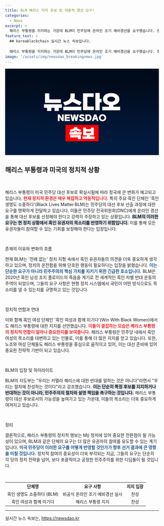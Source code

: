 ```yaml
---
title: BLM 해리스 지지 유보 및 대중적 경선 요구!
categories:
  - News
excerpt: >
  해리스 부통령을 지지하는 가운데 BLM이 민주당에 온라인 조기 예비경선을 요구했습니다. 정치 지형 변화 속에서 흑인 유권자 목소리를 강조하며, 민주주의의 온전함을 지키기 위한 단호한 행동을 촉구하고 있습니다.
feature_text: >
  ## koreablockchain 실시간 뉴스 속보입니다.

  해리스 부통령을 지지하는 가운데 BLM이 민주당에 온라인 조기 예비경선을 요구했습니다. 정치 지형 변화 속에서 흑인 유권자 목소리를 강조하며, 민주주의의 온전함을 지키기 위한 단호한 행동을 촉구하고 있습니다.
image: '/assets/img/newsdao_breakingnews.jpg'
---
```


<p><img src="/assets/img/newsdao_breakingnews.jpg" alt="koreablockchain 속보" /></p>

<h2 data-ke-size="size26">해리스 부통령과 미국의 정치적 상황</h2>

<p data-ke-size="size16">&nbsp;</p>

<p>해리스 부통령이 미국 민주당 대선 후보로 확실시됨에 따라 정국에 큰 변화가 예고되고 있습니다. <b><span style="color: #ee2323;">현재 정치적 환경은 매우 복잡하고 역동적입니다.</span></b> 특히 주요 흑인 단체인 '흑인 생명도 소중하다'(Black Lives Matter·BLM)는 민주당의 대선 후보 선출 과정에 대한 요구를 명확하게 전달하고 있습니다. 이들은 민주당 전국위원회(DNC)에게 온라인 경선을 통해 대선 후보를 선정해야 한다고 강력히 주장하고 있는 상황입니다. <b><span style="background-color: #21538527;">BLM의 이러한 요구는 현 정치 상황에서 흑인 유권자의 목소리를 반영하기 위함입니다.</span></b> 이를 통해 모든 유권자들이 참여할 수 있는 기회를 보장해야 한다는 입장입니다.</p>

<p data-ke-size="size16">&nbsp;</p>

<p>존재의 이유와 변화의 흐름</p>

<p>현재 BLM는 '전례 없는' 정치 지형 속에서 흑인 유권자들의 의견을 더욱 중요하게 생각하고 있으며, 정치의 온전함을 위해 단호한 행동이 필요하다는 입장을 밝혔습니다. <b><span style="color: #1a5490;">이는 단순한 요구가 아니라 민주주의의 핵심 가치를 지키기 위한 긴급한 호소입니다.</span></b> BLM은 2020년 흑인 남성 조지 플로이드의 죽음을 계기로 전 세계적인 흑인 차별 반대 운동의 주역이 되었으며, 그들의 요구 사항은 현행 정치 시스템에서 국민이 어떤 방식으로도 목소리를 낼 수 있는지를 규명하고 있는 것입니다.</p>

<p data-ke-size="size16">&nbsp;</p>

<p>정치적 연합과 연대</p>

<p>이와 함께 흑인 여성 단체인 '흑인 여성과 함께 이기다'(Win With Black Women)에서도 해리스 부통령에 대한 지지를 선언했습니다. <b><span style="color: #ee2323;">이들이 결집하는 모습은 해리스 부통령의 정치적 연합이 얼마나 중요한지를 보여줍니다.</span></b> 해리스 부통령은 민주당 내에서 흑인 여성의 목소리를 대변하고 있는 인물로, 이를 통해 더 많은 지지를 얻고 있습니다. 또한, 노조와 여성 단체들도 해리스 부통령을 중심으로 움직이고 있어, 이는 대선 준비에 있어 중요한 전략적 기반이 되고 있습니다. </p>

<p data-ke-size="size16">&nbsp;</p>

<p>BLM의 입장 및 하이라이트</p>

<p>BLM의 지도부는 "우리는 카멀라 해리스에 대한 반대를 말하는 것은 아니다"라면서 "우리는 절차에 찬성하는 것이다"라고 강조했습니다. <b><span style="background-color: #21538527;">이는 단순히 특정 후보를 지지하거나 반대하는 것이 아니라, 민주주의의 절차와 설명 책임을 촉구하는 것입니다.</span></b> 해리스 부통령이 대선 후보로서의 가능성을 높여가고 있는 가운데, 이들의 목소리는 더욱 중요하게 여겨지고 있습니다.</p>

<p data-ke-size="size16">&nbsp;</p>

<p>정리</p>

<p>결론적으로, 해리스 부통령의 정치적 행보는 Mỹ 정치에 있어 중요한 전환점이 될 가능성이 있으며, BLM과 같은 단체의 요구는 더 많은 유권자의 참여를 유도할 수 있는 계기입니다. <b><span style="color: #1a5490;">미국 민주당이 이러한 요구를 어떻게 반영할 것인가가 향후 선거 결과에 큰 영향을 미칠 것입니다.</span></b> 정치적 참여의 중요성이 더욱 부각되는 지금, 그들의 요구는 단순히 각 당의 정치 전략을 넘어, 보다 포괄적이고 공정한 민주주의를 위한 디딤돌이 될 것입니다. </p>

<p data-ke-size="size16">&nbsp;</p>

<table style="width: 100%; border-collapse: collapse;">
<tr>
<td style="text-align: center; height: 17px;"><b>단체명</b></td>
<td style="text-align: center; height: 17px;"><b>요구 사항</b></td>
<td style="text-align: center; height: 17px;"><b>지지 입장</b></td>
</tr>
<tr>
<td style="text-align: center; height: 17px;">흑인 생명도 소중하다 (BLM)</td>
<td style="text-align: center; height: 17px;">비공식 온라인 조기 예비경선 실시</td>
<td style="text-align: center; height: 17px;">찬성</td>
</tr>
<tr>
<td style="text-align: center; height: 17px;">흑인 여성과 함께 이기다</td>
<td style="text-align: center; height: 17px;">해리스 부통령 지지</td>
<td style="text-align: center; height: 17px;">찬성</td>
</tr>
</table>

<hr>
실시간 뉴스 속보는, <a href="https://newsdao.kr" rel="dofollow">https://newsdao.kr</a>


